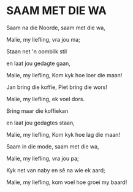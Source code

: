 # SAAM MET DIE WA

Saam na die Noorde, saam met die wa,

Malie, my liefling, vra jou ma;

Staan net 'n oomblik stil

en laat jou gedagte gaan,

Malie, my liefling, Kom kyk hoe loer die maan!


Jan bring die koffie, Piet bring die wors!

Malie, my liefling, ek voel dors.

Bring maar die koffiekan

en laat jou gedagtes staan,

Malie, my liefling, Kom kyk hoe lag die maan!


Saam in die mode, saam met die wa,

Malie, my liefling, vra jou pa;

Kyk net van naby en sê na wie ek aard;

Malie, my liefling, kom voel hoe groei my baard!

